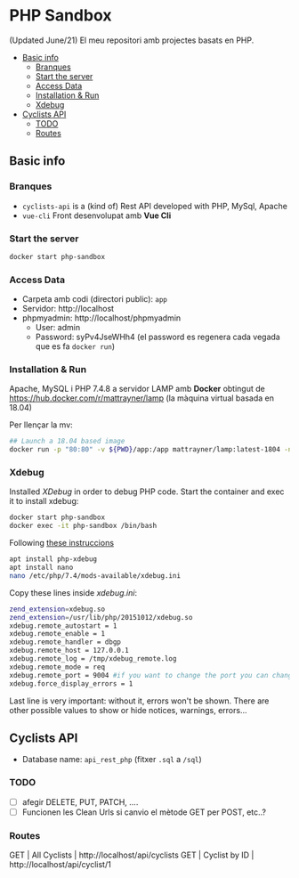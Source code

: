 # PHP Sandbox
(Updated June/21)
El meu repositori amb projectes basats en PHP.

<!-- toc -->

- [Basic info](#basic-info)
  * [Branques](#branques)
  * [Start the server](#start-the-server)
  * [Access Data](#access-data)
  * [Installation & Run](#installation--run)
  * [Xdebug](#xdebug)
- [Cyclists API](#cyclists-api)
  * [TODO](#todo)
  * [Routes](#routes)

<!-- tocstop -->

## Basic info
### Branques
- `cyclists-api` is a (kind of) Rest API developed with PHP, MySql, Apache
- `vue-cli` Front desenvolupat amb **Vue Cli**

### Start the server
```bash
docker start php-sandbox
```

### Access Data
- Carpeta amb codi (directori public): `app`
- Servidor: http://localhost
- phpmyadmin: http://localhost/phpmyadmin
  - User: admin
  - Password:  syPv4JseWHh4  (el password es regenera cada vegada que es fa `docker run`)

### Installation & Run
Apache, MySQL i PHP 7.4.8 a servidor LAMP amb **Docker** obtingut de https://hub.docker.com/r/mattrayner/lamp (la màquina virtual basada en 18.04)

Per llençar la mv:
```bash
## Launch a 18.04 based image
docker run -p "80:80" -v ${PWD}/app:/app mattrayner/lamp:latest-1804 -name php-sandbox
```

### Xdebug
Installed _XDebug_ in order to debug PHP code. Start the container and exec it to install xdebug:

```bash
docker start php-sandbox
docker exec -it php-sandbox /bin/bash
```

Following [these instruccions](https://stackoverflow.com/questions/53133005/how-to-install-xdebug-on-ubuntu)

```bash
apt install php-xdebug
apt install nano
nano /etc/php/7.4/mods-available/xdebug.ini
```

Copy these lines inside _xdebug.ini_:

```bash
zend_extension=xdebug.so
zend_extension=/usr/lib/php/20151012/xdebug.so
xdebug.remote_autostart = 1
xdebug.remote_enable = 1
xdebug.remote_handler = dbgp
xdebug.remote_host = 127.0.0.1
xdebug.remote_log = /tmp/xdebug_remote.log
xdebug.remote_mode = req
xdebug.remote_port = 9004 #if you want to change the port you can change
xdebug.force_display_errors = 1
```
Last line is very important: without it, errors won't be shown. There are other possible values to show or hide notices, warnings, errors...

## Cyclists API
- Database name: `api_rest_php` (fitxer `.sql` a `/sql`)

### TODO
- [ ] afegir DELETE, PUT, PATCH, ....
- [ ] Funcionen les Clean Urls si canvio el mètode GET per POST, etc..?

### Routes
GET | All Cyclists | http://localhost/api/cyclists
GET | Cyclist by ID | http://localhost/api/cyclist/1
